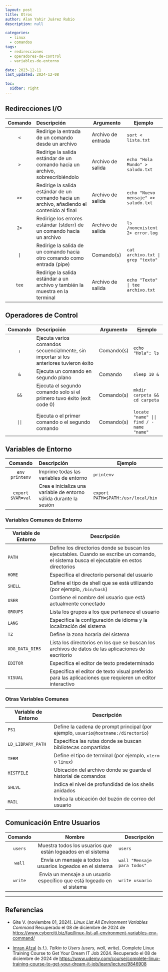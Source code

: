 ```yaml
---
layout: post
title: Otros
author: Alan Yahir Juárez Rubio
description: null

categories:
  - linux
  - comandos
tags:
  - redirecciones
  - operadores-de-control
  - variables-de-entorno

date: 2023-12-11
last_updated: 2024-12-08

toc:
  sidbar: right
---
```


## Redirecciones I/O

| Comando | Descripción                                                                                 | Argumento          | Ejemplo                              |
| :-----: | :------------------------------------------------------------------------------------------ | ------------------ | ------------------------------------ |
|   `<`   | Redirige la entrada de un comando desde un archivo                                          | Archivo de entrada | `sort < lista.txt`                   |
|   `>`   | Redirige la salida estándar de un comando hacia un archivo, sobrescribiéndolo               | Archivo de salida  | `echo "Hola Mundo" > saludo.txt`     |
|  `>>`   | Redirige la salida estándar de un comando hacia un archivo, añadiendo el contenido al final | Archivo de salida  | `echo "Nuevo mensaje" >> saludo.txt` |
|  `2>`   | Redirige los errores estándar (stderr) de un comando hacia un archivo                       | Archivo de salida  | `ls /nonexistent 2> error.log`       |
|  `\|`   | Redirige la salida de un comando hacia otro comando como entrada (pipe)                     | Comando(s)         | `cat archivo.txt \| grep "texto"`    |
|  `tee`  | Redirige la salida estándar a un archivo y también la muestra en la terminal                | Archivo de salida  | `echo "Texto" \| tee archivo.txt`    |

## Operadores de Control

| Comando | Descripción                                                                            | Argumento  | Ejemplo                                  |
| :-----: | :------------------------------------------------------------------------------------- | ---------- | ---------------------------------------- |
|   `;`   | Ejecuta varios comandos secuencialmente, sin importar si los anteriores tuvieron éxito | Comando(s) | `echo "Hola"; ls`                        |
|   `&`   | Ejecuta un comando en segundo plano                                                    | Comando    | `sleep 10 &`                             |
|  `&&`   | Ejecuta el segundo comando solo si el primero tuvo éxito (exit code 0)                 | Comando(s) | `mkdir carpeta && cd carpeta`            |
| `\|\|`  | Ejecuta o el primer comando o el segundo comando                                       | Comando(s) | `locate "name" \|\| find / -name "name"` |

## Variables de Entorno

|       Comando       | Descripción                                                        | Ejemplo                            |
| :-----------------: | :----------------------------------------------------------------- | ---------------------------------- |
| `env`<br>`printenv` | Imprime todas las variables de entorno                             | `printenv`                         |
|  `export $VAR=val`  | Crea e inicializa una variable de entorno válida durante la sesión | `export PATH=$PATH:/usr/local/bin` |

### Variables Comunes de Entorno

| Variable de Entorno | Descripción                                                                                                                               |
| ------------------- | ----------------------------------------------------------------------------------------------------------------------------------------- |
| `PATH`              | Define los directorios donde se buscan los ejecutables. Cuando se escribe un comando, el sistema busca el ejecutable en estos directorios |
| `HOME`              | Especifica el directorio personal del usuario                                                                                             |
| `SHELL`             | Define el tipo de shell que se está utilizando (por ejemplo, `/bin/bash`)                                                                 |
| `USER`              | Contiene el nombre del usuario que está actualmente conectado                                                                             |
| `GROUPS`            | Lista los grupos a los que pertenece el usuario                                                                                           |
| `LANG`              | Especifica la configuración de idioma y la localización del sistema                                                                       |
| `TZ`                | Define la zona horaria del sistema                                                                                                        |
| `XDG_DATA_DIRS`     | Lista los directorios en los que se buscan los archivos de datos de las aplicaciones de escritorio                                        |
| `EDITOR`            | Especifica el editor de texto predeterminado                                                                                              |
| `VISUAL`            | Especifica el editor de texto visual preferido para las aplicaciones que requieren un editor interactivo                                  |

### Otras Variables Comunes

| Variable de Entorno | Descripción                                                                        |
| ------------------- | ---------------------------------------------------------------------------------- |
| `PS1`               | Define la cadena de prompt principal (por ejemplo, `usuario@hostname:/directorio`) |
| `LD_LIBRARY_PATH`   | Especifica las rutas donde se buscan bibliotecas compartidas                       |
| `TERM`              | Define el tipo de terminal (por ejemplo, `xterm` o `linux`)                        |
| `HISTFILE`          | Ubicación del archivo donde se guarda el historial de comandos                     |
| `SHLVL`             | Indica el nivel de profundidad de los shells anidados                              |
| `MAIL`              | Indica la ubicación del buzón de correo del usuario                                |

## Comunicación Entre Usuarios

| Comando |                                 Nombre                                  | Descripción                 |
| :-----: | :---------------------------------------------------------------------: | --------------------------- |
| `users` |       Muestra todos los usuarios que están logeados en el sistema       | `users`                     |
| `wall`  |      Envía un mensaje a todos los usuarios logeados en el sistema       | `wall "Mensaje para todos"` |
| `write` | Envía un mensaje a un usuario específico que está logeado en el sistema | `write usuario`             |

<div style="page-break-after: always;"></div>

---

## Referencias

- Gite V.
  (noviembre 01, 2024).
  _Linux List All Environment Variables Command_
  Recuperado el 08 de diciembre de 2024 de
  <https://www.cyberciti.biz/faq/linux-list-all-environment-variables-env-command/>

- [Imran Afzal](https://www.udemy.com/course/complete-linux-training-course-to-get-your-dream-it-job/#instructor-1)
  (s.f.).
  _Talkin to Users (users, wall, write)_.
  Complete Linux Training Course to Get Your Dream IT Job 2024.
  Recuperado el 08 de diciembre de 2024 de
  <https://www.udemy.com/course/complete-linux-training-course-to-get-your-dream-it-job/learn/lecture/9846908>
